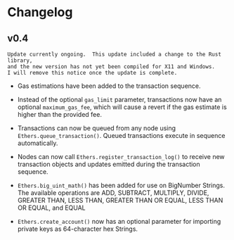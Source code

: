 # Changelog

## v0.4

```
Update currently ongoing.  This update included a change to the Rust library,
and the new version has not yet been compiled for X11 and Windows.
I will remove this notice once the update is complete.
```

* Gas estimations have been added to the transaction sequence.

* Instead of the optional `gas_limit` parameter, transactions now have an optional `maximum_gas_fee`, which will cause a revert if the gas estimate is higher than the provided fee.

* Transactions can now be queued from any node using `Ethers.queue_transaction()`.  Queued transactions execute in sequence automatically.

* Nodes can now call `Ethers.register_transaction_log()` to receive new transaction objects and updates emitted during the transaction sequence.

* `Ethers.big_uint_math()` has been added for use on BigNumber Strings.  The available operations are ADD, SUBTRACT, MULTIPLY, DIVIDE, GREATER THAN, LESS THAN, GREATER THAN OR EQUAL, LESS THAN OR EQUAL, and EQUAL

* `Ethers.create_account()` now has an optional parameter for importing private keys as 64-character hex Strings.
